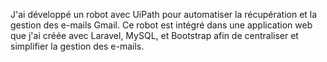 J'ai développé un robot avec UiPath pour automatiser la récupération et la gestion des e-mails Gmail. Ce robot est intégré dans une application web que j'ai créée avec Laravel, MySQL, et Bootstrap afin de centraliser et simplifier la gestion des e-mails.
